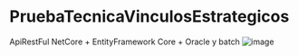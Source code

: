 # PruebaTecnicaVinculosEstrategicos
ApiRestFul NetCore + EntityFramework Core + Oracle y batch
![image](https://github.com/user-attachments/assets/17344571-a38c-4f14-9192-bf1ba6a95f1b)

